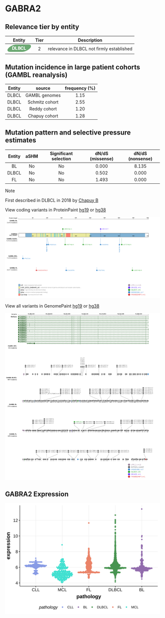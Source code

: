 # GABRA2

## Relevance tier by entity

|Entity|Tier|Description                              |
|:------:|:----:|-----------------------------------------|
|![DLBCL](images/icons/DLBCL_tier2.png) |2   |relevance in DLBCL not firmly established|

## Mutation incidence in large patient cohorts (GAMBL reanalysis)

|Entity|source        |frequency (%)|
|:------:|:--------------:|:-------------:|
|DLBCL |GAMBL genomes |1.15         |
|DLBCL |Schmitz cohort|2.55         |
|DLBCL |Reddy cohort  |1.20         |
|DLBCL |Chapuy cohort |1.28         |

## Mutation pattern and selective pressure estimates

|Entity|aSHM|Significant selection|dN/dS (missense)|dN/dS (nonsense)|
|:------:|:----:|:---------------------:|:----------------:|:----------------:|
|BL    |No  |No                   |0.000           |8.135           |
|DLBCL |No  |No                   |0.502           |0.000           |
|FL    |No  |No                   |1.493           |0.000           |


> [!NOTE]
> First described in DLBCL in 2018 by [Chapuy B](https://pubmed.ncbi.nlm.nih.gov/29713087)


View coding variants in ProteinPaint [hg19](https://morinlab.github.io/LLMPP/GAMBL/GABRA2_protein.html)  or [hg38](https://morinlab.github.io/LLMPP/GAMBL/GABRA2_protein_hg38.html)

![image](images/proteinpaint/GABRA2_NM_000807.svg)

View all variants in GenomePaint [hg19](https://morinlab.github.io/LLMPP/GAMBL/GABRA2.html)  or [hg38](https://morinlab.github.io/LLMPP/GAMBL/GABRA2_hg38.html)

![image](images/proteinpaint/GABRA2.svg)
## GABRA2 Expression
![image](images/gene_expression/GABRA2_by_pathology.svg)
<!-- ORIGIN: chapuyMolecularSubtypesDiffuse2018b -->
<!-- DLBCL: chapuyMolecularSubtypesDiffuse2018b -->
